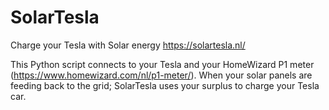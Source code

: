 # SolarTesla
Charge your Tesla with Solar energy
https://solartesla.nl/

This Python script connects to your Tesla and your HomeWizard P1 meter (https://www.homewizard.com/nl/p1-meter/).
When your solar panels are feeding back to the grid; SolarTesla uses your surplus to charge your Tesla car.
